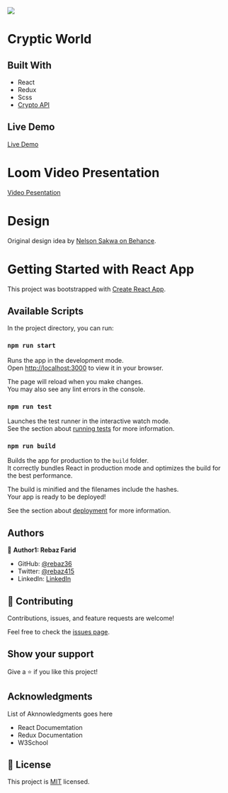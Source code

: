 ![](https://img.shields.io/badge/Microverse-blueviolet)

# Cryptic World

## Built With
- React
- Redux
- Scss
- [Crypto API](https://api.coinstats.app/public/v1/coins/) 
## Live Demo

[Live Demo](https://rebaz36.github.io/React-Capstone/)

# Loom Video Presentation

[Video Pesentation](https://www.loom.com/share/6ec49865b5634a4fa8e74c5d75fb49c9)

# Design
Original design idea by [Nelson Sakwa on Behance](https://www.behance.net/sakwadesignstudio).

# Getting Started with React App

This project was bootstrapped with [Create React App](https://github.com/facebook/create-react-app).

## Available Scripts

In the project directory, you can run:

### `npm run start`

Runs the app in the development mode.\
Open [http://localhost:3000](http://localhost:3000) to view it in your browser.

The page will reload when you make changes.\
You may also see any lint errors in the console.

### `npm run test`

Launches the test runner in the interactive watch mode.\
See the section about [running tests](https://facebook.github.io/create-react-app/docs/running-tests) for more information.

### `npm run build`

Builds the app for production to the `build` folder.\
It correctly bundles React in production mode and optimizes the build for the best performance.

The build is minified and the filenames include the hashes.\
Your app is ready to be deployed!

See the section about [deployment](https://facebook.github.io/create-react-app/docs/deployment) for more information.

## Authors

👤 **Author1: Rebaz Farid**

- GitHub: [@rebaz36](https://github.com/rebaz36)
- Twitter: [@rebaz415](https://twitter.com/rebaz415)
- LinkedIn: [LinkedIn](https://www.linkedin.com/in/rebazf/)

## 🤝 Contributing

Contributions, issues, and feature requests are welcome!

Feel free to check the [issues page](../../issues/).

## Show your support

Give a ⭐️ if you like this project!

## Acknowledgments

List of Aknnowledgments goes here
- React Documemtation
- Redux Documentation
- W3School

## 📝 License

This project is [MIT](./LICENSE) licensed.
